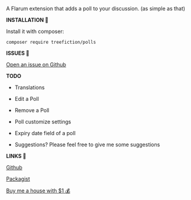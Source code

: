 A Flarum extension that adds a poll to your discussion. (as simple as that)

**INSTALLATION :balloon:**

Install it with composer:

`composer require treefiction/polls`

**ISSUES :thinking:**

[Open an issue on Github](https://github.com/Shahiem/flarum-poll/issues)


**TODO**
- Translations
- Edit a Poll
- Remove a Poll
- Poll customize settings
- Expiry date field of a poll 

- Suggestions? Please feel free to give me some suggestions

**LINKS :link:**

[Github](https://github.com/Shahiem/flarum-poll)

[Packagist](https://packagist.org/packages/treefiction/polls)

[Buy me a house with $1 :moneybag:](https://paypal.me/shahiemseymor)




